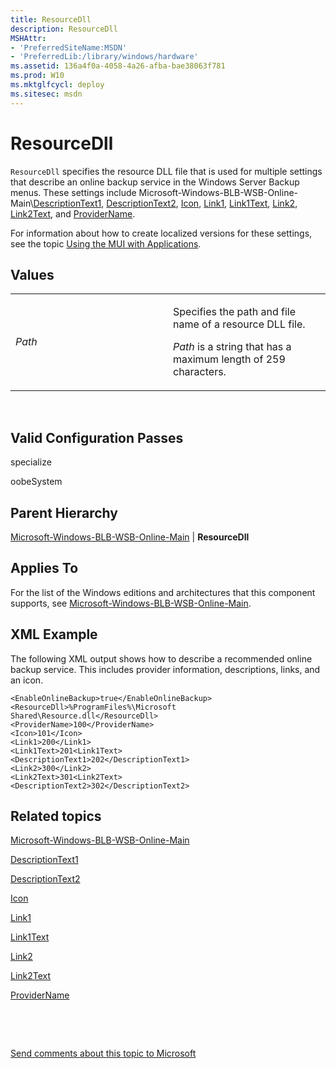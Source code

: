 ```yaml
---
title: ResourceDll
description: ResourceDll
MSHAttr:
- 'PreferredSiteName:MSDN'
- 'PreferredLib:/library/windows/hardware'
ms.assetid: 136a4f0a-4058-4a26-afba-bae38063f781
ms.prod: W10
ms.mktglfcycl: deploy
ms.sitesec: msdn
---
```


# ResourceDll


`ResourceDll` specifies the resource DLL file that is used for multiple settings that describe an online backup service in the Windows Server Backup menus. These settings include Microsoft-Windows-BLB-WSB-Online-Main\\[DescriptionText1](microsoft-windows-blb-wsb-online-maindescriptiontext1.md), [DescriptionText2](microsoft-windows-blb-wsb-online-maindescriptiontext2.md), [Icon](microsoft-windows-blb-wsb-online-mainicon.md), [Link1](microsoft-windows-blb-wsb-online-mainlink1.md), [Link1Text](microsoft-windows-blb-wsb-online-mainlink1text.md), [Link2](microsoft-windows-blb-wsb-online-mainlink2.md), [Link2Text](microsoft-windows-blb-wsb-online-mainlink2text.md), and [ProviderName](microsoft-windows-blb-wsb-online-mainprovidername.md).

For information about how to create localized versions for these settings, see the topic [Using the MUI with Applications](http://go.microsoft.com/fwlink/?LinkId=140252).

## Values


<table>
<colgroup>
<col width="50%" />
<col width="50%" />
</colgroup>
<tbody>
<tr class="odd">
<td><p><em>Path</em></p></td>
<td><p>Specifies the path and file name of a resource DLL file.</p>
<p><em>Path</em> is a string that has a maximum length of 259 characters.</p></td>
</tr>
</tbody>
</table>

 

## Valid Configuration Passes


specialize

oobeSystem

## Parent Hierarchy


[Microsoft-Windows-BLB-WSB-Online-Main](microsoft-windows-blb-wsb-online-main-win8-microsoft-windows-blb-wsb-online-main.md) | **ResourceDll**

## Applies To


For the list of the Windows editions and architectures that this component supports, see [Microsoft-Windows-BLB-WSB-Online-Main](microsoft-windows-blb-wsb-online-main-win8-microsoft-windows-blb-wsb-online-main.md).

## XML Example


The following XML output shows how to describe a recommended online backup service. This includes provider information, descriptions, links, and an icon.

``` syntax
<EnableOnlineBackup>true</EnableOnlineBackup>
<ResourceDll>%ProgramFiles%\Microsoft Shared\Resource.dll</ResourceDll>
<ProviderName>100</ProviderName>
<Icon>101</Icon>
<Link1>200</Link1>
<Link1Text>201<Link1Text>
<DescriptionText1>202</DescriptionText1>
<Link2>300</Link2>
<Link2Text>301<Link2Text>
<DescriptionText2>302</DescriptionText2>
```

## Related topics


[Microsoft-Windows-BLB-WSB-Online-Main](microsoft-windows-blb-wsb-online-main-win8-microsoft-windows-blb-wsb-online-main.md)

[DescriptionText1](microsoft-windows-blb-wsb-online-maindescriptiontext1.md)

[DescriptionText2](microsoft-windows-blb-wsb-online-maindescriptiontext2.md)

[Icon](microsoft-windows-blb-wsb-online-mainicon.md)

[Link1](microsoft-windows-blb-wsb-online-mainlink1.md)

[Link1Text](microsoft-windows-blb-wsb-online-mainlink1text.md)

[Link2](microsoft-windows-blb-wsb-online-mainlink2.md)

[Link2Text](microsoft-windows-blb-wsb-online-mainlink2text.md)

[ProviderName](microsoft-windows-blb-wsb-online-mainprovidername.md)

 

 

[Send comments about this topic to Microsoft](mailto:wsddocfb@microsoft.com?subject=Documentation%20feedback%20%5Bp_unattend\p_unattend%5D:%20ResourceDll%20%20RELEASE:%20%2810/3/2016%29&body=%0A%0APRIVACY%20STATEMENT%0A%0AWe%20use%20your%20feedback%20to%20improve%20the%20documentation.%20We%20don't%20use%20your%20email%20address%20for%20any%20other%20purpose,%20and%20we'll%20remove%20your%20email%20address%20from%20our%20system%20after%20the%20issue%20that%20you're%20reporting%20is%20fixed.%20While%20we're%20working%20to%20fix%20this%20issue,%20we%20might%20send%20you%20an%20email%20message%20to%20ask%20for%20more%20info.%20Later,%20we%20might%20also%20send%20you%20an%20email%20message%20to%20let%20you%20know%20that%20we've%20addressed%20your%20feedback.%0A%0AFor%20more%20info%20about%20Microsoft's%20privacy%20policy,%20see%20http://privacy.microsoft.com/default.aspx. "Send comments about this topic to Microsoft")





